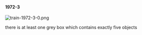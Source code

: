 #### 1972-3
![train-1972-3-0.png](https://github.com/lil-lab/nlvr/raw/master/nlvr/train/images/24/train-1972-3-0.png "train-1972-3-0.png")

there is at least one grey box which contains exactly five objects